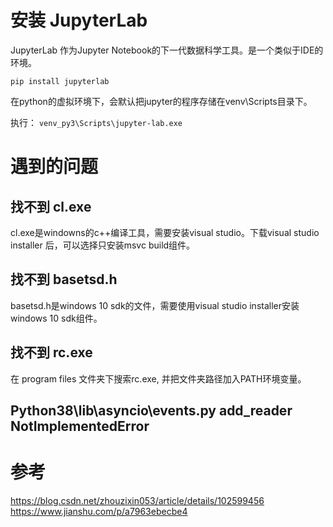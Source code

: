 # 安装 JupyterLab
JupyterLab 作为Jupyter Notebook的下一代数据科学工具。是一个类似于IDE的环境。

`pip install jupyterlab`

在python的虚拟环境下，会默认把jupyter的程序存储在venv\Scripts目录下。

执行：
`venv_py3\Scripts\jupyter-lab.exe`

# 遇到的问题
## 找不到 cl.exe
cl.exe是windowns的c++编译工具，需要安装visual studio。下载visual studio installer 后，可以选择只安装msvc build组件。

## 找不到 basetsd.h 
basetsd.h是windows 10 sdk的文件，需要使用visual studio installer安装windows 10 sdk组件。

## 找不到 rc.exe
在 program files 文件夹下搜索rc.exe, 并把文件夹路径加入PATH环境变量。

## Python38\lib\asyncio\events.py add_reader NotImplementedError


# 参考
https://blog.csdn.net/zhouzixin053/article/details/102599456
https://www.jianshu.com/p/a7963ebecbe4
